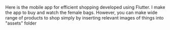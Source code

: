 Here is the mobile app for efficient shopping developed using Flutter. I make the app to buy and watch the female bags. However, you can make wide range of products to shop simply by inserting relevant images of things into "assets"  folder
